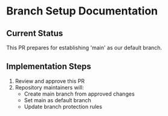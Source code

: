 # Branch Setup Documentation

## Current Status
This PR prepares for establishing 'main' as our default branch.

## Implementation Steps
1. Review and approve this PR
2. Repository maintainers will:
   - Create main branch from approved changes
   - Set main as default branch
   - Update branch protection rules
